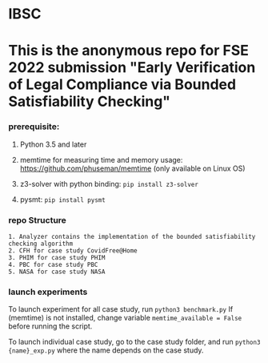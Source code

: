 # IBSC
# This is the anonymous repo for FSE 2022 submission "Early Verification of Legal Compliance via Bounded Satisfiability Checking"

### prerequisite:
1. Python 3.5 and later

2. memtime for measuring time and memory usage: https://github.com/phuseman/memtime 
(only available on Linux OS)

3. z3-solver with python binding:
    `pip install z3-solver`

4. pysmt:
    `pip install pysmt`
    


### repo Structure


    1. Analyzer contains the implementation of the bounded satisfiability checking algorithm 
    2. CFH for case study CovidFree@Home
    3. PHIM for case study PHIM
    4. PBC for case study PBC
    5. NASA for case study NASA


### launch experiments 
To launch experiment for all case study, run `python3 benchmark.py`
If (memtime) is not installed, change variable `memtime_available = False` before running the script.

To launch individual case study, go to the case study folder, and run `python3 {name}_exp.py`
where the name depends on the case study. 